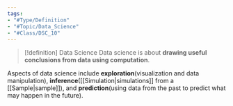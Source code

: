 ```yaml
---
tags:
- "#Type/Definition"
- "#Topic/Data_Science"
- "#Class/DSC_10"
---
```


> [!definition] Data Science
> Data science is about **drawing useful conclusions from data using computation**.

Aspects of data science include **exploration**(visualization and data manipulation), **inference**([[Simulation|simulations]] from a [[Sample|sample]]), and **prediction**(using data from the past to predict what may happen in the future). 